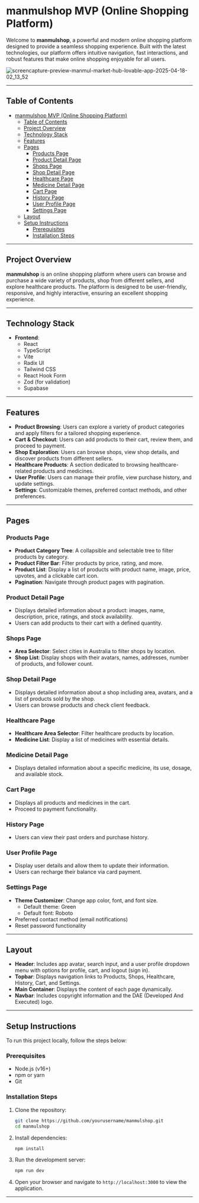 # manmulshop MVP (Online Shopping Platform)

Welcome to **manmulshop**, a powerful and modern online shopping platform designed to provide a seamless shopping experience. Built with the latest technologies, our platform offers intuitive navigation, fast interactions, and robust features that make online shopping enjoyable for all users.

![screencapture-preview-manmul-market-hub-lovable-app-2025-04-18-02_13_52](https://github.com/user-attachments/assets/d71fd47e-ec0e-4fd7-885f-b67986834994)

---

## Table of Contents

- [manmulshop MVP (Online Shopping Platform)](#manmulshop-mvp-online-shopping-platform)
  - [Table of Contents](#table-of-contents)
  - [Project Overview](#project-overview)
  - [Technology Stack](#technology-stack)
  - [Features](#features)
  - [Pages](#pages)
    - [Products Page](#products-page)
    - [Product Detail Page](#product-detail-page)
    - [Shops Page](#shops-page)
    - [Shop Detail Page](#shop-detail-page)
    - [Healthcare Page](#healthcare-page)
    - [Medicine Detail Page](#medicine-detail-page)
    - [Cart Page](#cart-page)
    - [History Page](#history-page)
    - [User Profile Page](#user-profile-page)
    - [Settings Page](#settings-page)
  - [Layout](#layout)
  - [Setup Instructions](#setup-instructions)
    - [Prerequisites](#prerequisites)
    - [Installation Steps](#installation-steps)

---

## Project Overview

**manmulshop** is an online shopping platform where users can browse and purchase a wide variety of products, shop from different sellers, and explore healthcare products. The platform is designed to be user-friendly, responsive, and highly interactive, ensuring an excellent shopping experience.

---

## Technology Stack

- **Frontend**: 
  - React
  - TypeScript
  - Vite
  - Radix UI
  - Tailwind CSS
  - React Hook Form
  - Zod (for validation)
  - Supabase

---

## Features

- **Product Browsing**: Users can explore a variety of product categories and apply filters for a tailored shopping experience.
- **Cart & Checkout**: Users can add products to their cart, review them, and proceed to payment.
- **Shop Exploration**: Users can browse shops, view shop details, and discover products from different sellers.
- **Healthcare Products**: A section dedicated to browsing healthcare-related products and medicines.
- **User Profile**: Users can manage their profile, view purchase history, and update settings.
- **Settings**: Customizable themes, preferred contact methods, and other preferences.

---

## Pages

### Products Page
- **Product Category Tree**: A collapsible and selectable tree to filter products by category.
- **Product Filter Bar**: Filter products by price, rating, and more.
- **Product List**: Display a list of products with product name, image, price, upvotes, and a clickable cart icon.
- **Pagination**: Navigate through product pages with pagination.

### Product Detail Page
- Displays detailed information about a product: images, name, description, price, ratings, and stock availability.
- Users can add products to their cart with a defined quantity.

### Shops Page
- **Area Selector**: Select cities in Australia to filter shops by location.
- **Shop List**: Display shops with their avatars, names, addresses, number of products, and follower count.

### Shop Detail Page
- Displays detailed information about a shop including area, avatars, and a list of products sold by the shop.
- Users can browse products and check client feedback.

### Healthcare Page
- **Healthcare Area Selector**: Filter healthcare products by location.
- **Medicine List**: Display a list of medicines with essential details.

### Medicine Detail Page
- Displays detailed information about a specific medicine, its use, dosage, and available stock.

### Cart Page
- Displays all products and medicines in the cart.
- Proceed to payment functionality.

### History Page
- Users can view their past orders and purchase history.

### User Profile Page
- Display user details and allow them to update their information.
- Users can recharge their balance via card payment.

### Settings Page
- **Theme Customizer**: Change app color, font, and font size.
  - Default theme: Green
  - Default font: Roboto
- Preferred contact method (email notifications)
- Reset password functionality

---

## Layout

- **Header**: Includes app avatar, search input, and a user profile dropdown menu with options for profile, cart, and logout (sign in).
- **Topbar**: Displays navigation links to Products, Shops, Healthcare, History, Cart, and Settings.
- **Main Container**: Displays the content of each page dynamically.
- **Navbar**: Includes copyright information and the DAE (Developed And Executed) logo.

---

## Setup Instructions

To run this project locally, follow the steps below:

### Prerequisites
- Node.js (v16+)
- npm or yarn
- Git

### Installation Steps

1. Clone the repository:
   ```bash
   git clone https://github.com/yourusername/manmulshop.git
   cd manmulshop
   ```

2. Install dependencies:
   ```bash
   npm install
   ```

3. Run the development server:
   ```bash
   npm run dev
   ```

4. Open your browser and navigate to `http://localhost:3000` to view the application.

---
